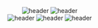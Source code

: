 

<div align="center">
  <img src="https://www.pwabunga.com/github/pwa-bunga-intro.jpg" alt="header"/>
  <img src="https://www.pwabunga.com/github/pwa-bunga-features-title.jpg" alt="header"/>
</div>
<div align="center">
<img src="https://www.pwabunga.com/github/pwa-bunga-features-1.jpg" alt="header"/>
  <img src="https://www.pwabunga.com/github/pwa-bunga-features-1.jpg" alt="header"/>
  <img src="https://www.pwabunga.com/github/pwa-bunga-features-1.jpg" alt="header"/>
</div>

<!--
**PwaBunga/PwaBunga** is a ✨ _special_ ✨ repository because its `README.md` (this file) appears on your GitHub profile.


Here are some ideas to get you started:

- 🔭 I’m currently working on ...
- 🌱 I’m currently learning ...
- 👯 I’m looking to collaborate on ...
- 🤔 I’m looking for help with ...
- 💬 Ask me about ...
- 📫 How to reach me: ...
- 😄 Pronouns: ...
- ⚡ Fun fact: ...
-->

